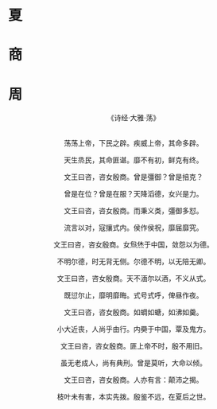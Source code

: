 <!--
 * @Author: 夏朝辉 lesslessmore@163.com
 * @Date: 2023-05-30 17:39:04
 * @LastEditors: 夏朝辉 lesslessmore@163.com
 * @LastEditTime: 2023-05-30 17:46:20
-->
# 夏

# 商

# 周

<center>
《诗经·大雅·荡》
</center>
<center>
<br />
<p>荡荡上帝，下民之辟。疾威上帝，其命多辟。</p>
<p>天生烝民，其命匪谌。靡不有初，鲜克有终。</p>
<p>文王曰咨，咨女殷商。曾是彊御？曾是掊克？</p>
<p>曾是在位？曾是在服？天降滔德，女兴是力。</p>
<p>文王曰咨，咨女殷商。而秉义类，彊御多怼。</p>
<p>流言以对，寇攘式内。侯作侯祝，靡届靡究。</p>
<p>
文王曰咨，咨女殷商。女炰烋于中国，敛怨以为德。</p>
<p>不明尔德，时无背无侧。尔德不明，以无陪无卿。</p>
<p>文王曰咨，咨女殷商。天不湎尔以酒，不义从式。</p>
<p>既愆尔止，靡明靡晦。式号式呼，俾昼作夜。</p>
<p>文王曰咨，咨女殷商。如蜩如螗，如沸如羹。</p>
<p>小大近丧，人尚乎由行。内奰于中国，覃及鬼方。</p>
<p>文王曰咨，咨女殷商。匪上帝不时，殷不用旧。</p>
<p>虽无老成人，尚有典刑。曾是莫听，大命以倾。</p>
<p>文王曰咨，咨女殷商。人亦有言：颠沛之揭。</p>
<p>枝叶未有害，本实先拨。殷鉴不远，在夏后之世。</p>

</center>
